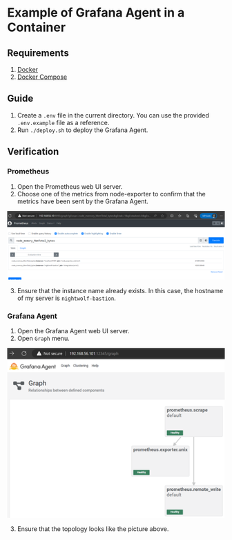 # Example of Grafana Agent in a Container

## Requirements

1. [Docker](https://docs.docker.com/engine/install/)
2. [Docker Compose](https://docs.docker.com/compose/install/)

## Guide

1. Create a `.env` file in the current directory. You can use the provided `.env.example` file as a reference.
2. Run `./deploy.sh` to deploy the Grafana Agent.

## Verification

### Prometheus

1. Open the Prometheus web UI server.
2. Choose one of the metrics from node-exporter to confirm that the metrics have been sent by the Grafana Agent.

<p align="center">
  <img src="assets/verify-prometheus.png"></img>
</p>

3. Ensure that the instance name already exists. In this case, the hostname of my server is `nightwolf-bastion`.

### Grafana Agent

1. Open the Grafana Agent web UI server.
2. Open `Graph` menu.

<p align="center">
  <img src="assets/verify-grafana-agent.png"></img>
</p>

3. Ensure that the topology looks like the picture above.
